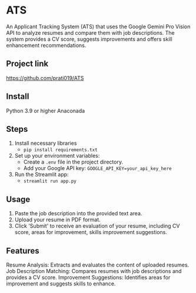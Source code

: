 # ATS

An Applicant Tracking System (ATS) that uses the Google Gemini Pro Vision API to analyze resumes and compare them with job descriptions. The system provides a CV score, suggests improvements and offers skill enhancement recommendations.

## Project link
https://github.com/prati019/ATS

## Install
Python 3.9 or higher
Anaconada

## Steps
1. Install necessary libraries
    - `pip install requirements.txt`
2. Set up your environment variables:
    - Create a `.env` file in the project directory.
    - Add your Google API key: `GOOGLE_API_KEY=your_api_key_here`
3. Run the Streamlit app:
    - `streamlit run app.py`

## Usage
1. Paste the job description into the provided text area.
2. Upload your resume in PDF format.
3. Click 'Submit' to receive an evaluation of your resume, including CV score, areas for improvement, skills improvement suggestions.

## Features
Resume Analysis: Extracts and evaluates the content of uploaded resumes.
Job Description Matching: Compares resumes with job descriptions and provides a CV score.
Improvement Suggestions: Identifies areas for improvement and suggests skills to enhance.

